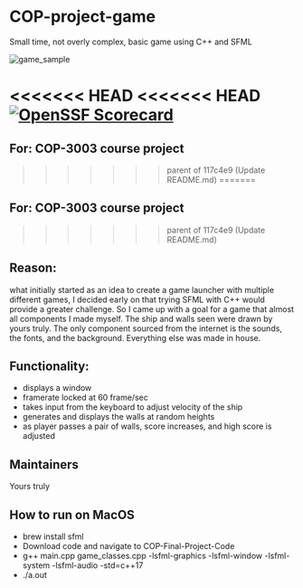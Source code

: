 # COP-project-game
Small time, not overly complex, basic game using C++ and SFML

![game_sample](https://user-images.githubusercontent.com/122639149/234976748-88022279-8526-4e2a-be4b-b4431323bdfe.gif)

<<<<<<< HEAD
<<<<<<< HEAD
[![OpenSSF Scorecard](https://api.securityscorecards.dev/projects/github.com/{wcward3302}/{COP-Final-Project-Code}/badge)](https://securityscorecards.dev/viewer/?uri=github.com/{wcward3302}/{COP-Final-Project-Code})
=======
## For: COP-3003 course project
>>>>>>> parent of 117c4e9 (Update README.md)
=======
## For: COP-3003 course project
>>>>>>> parent of 117c4e9 (Update README.md)

## Reason: 
what initially started as an idea to create a game launcher with multiple different games, I decided early on that trying SFML with C++ would provide a greater challenge. So I came up with a goal for a game that almost all components I made myself. The ship and walls seen were drawn by yours truly. The only component sourced from the internet is the sounds, the fonts, and the background. Everything else was made in house. 

## Functionality: 
- displays a window
- framerate locked at 60 frame/sec
- takes input from the keyboard to adjust velocity of the ship
- generates and displays the walls at random heights
- as player passes a pair of walls, score increases, and high score is adjusted

## Maintainers
Yours truly

## How to run on MacOS

- brew install sfml
- Download code and navigate to COP-Final-Project-Code
- g++ main.cpp game_classes.cpp -lsfml-graphics -lsfml-window -lsfml-system -lsfml-audio -std=c++17
- ./a.out

